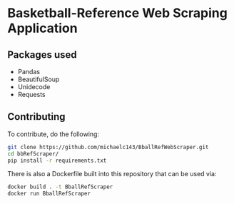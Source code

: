 # Basketball-Reference Web Scraping Application

## Packages used

* Pandas
* BeautifulSoup
* Unidecode
* Requests

## Contributing

To contribute, do the following:

```bash
git clone https://github.com/michaelc143/BballRefWebScraper.git
cd bbRefScraper/
pip install -r requirements.txt
```

There is also a Dockerfile built into this repository that can be used via:

```bash
docker build . -t BballRefScraper
docker run BballRefScraper
```
